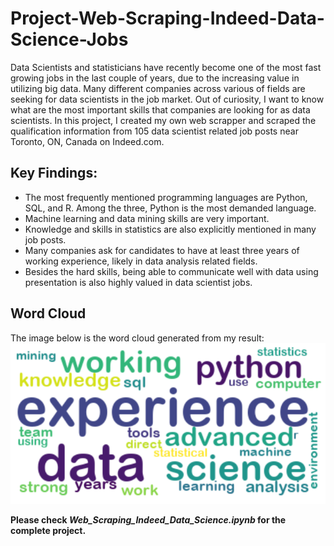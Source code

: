 # Project-Web-Scraping-Indeed-Data-Science-Jobs
Data Scientists and statisticians have recently become one of the most fast growing jobs in the last couple of years, due to the increasing value in utilizing big data. Many different companies across various of fields are seeking for data scientists in the job market. Out of curiosity, I want to know what are the most important skills that companies are looking for as data scientists. In this project, I created my own web scrapper and scraped the qualification information from 105 data scientist related job posts near Toronto, ON, Canada on Indeed.com.

## Key Findings:
- The most frequently mentioned programming languages are Python, SQL, and R. Among the three, Python is the most demanded language. 
- Machine learning and data mining skills are very important. 
- Knowledge and skills in statistics are also explicitly mentioned in many job posts.
- Many companies ask for candidates to have at least three years of working experience, likely in data analysis related fields.
- Besides the hard skills, being able to communicate well with data using presentation is also highly valued in data scientist jobs.

## Word Cloud
The image below is the word cloud generated from my result:
![image](WordCloud.png)


**Please check *Web_Scraping_Indeed_Data_Science.ipynb* for the complete project.**
